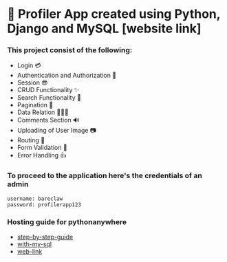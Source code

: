 # 🔴 Profiler App created using Python, Django and MySQL [website link]

### This project consist of the following: 
- Login 💳
- Authentication and Authorization 🔐
- Session 😎
- CRUD Functionality ✨
- Search Functionality 🔎
- Pagination 📃
- Data Relation 👨‍👩‍👦
- Comments Section 🔊
- Uploading of User Image 📷
- Routing 🔗
- Form Validation 🔑
- Error Handling 👍

### To proceed to the application here's the credentials of an admin
```
username: bareclaw 
password: profilerapp123
```

### Hosting guide for pythonanywhere
- [step-by-step-guide]
- [with-my-sql]
- [web-link]


[step-by-step-guide]: https://www.youtube.com/watch?v=xtnUwvjOThg
[with-my-sql]: https://www.youtube.com/watch?v=l6tPaXFgfOo
[web-link]: https://wordspiner.xyz/how-to-connect-a-django-project-to-mysql-database/
[website]: https://bareclaw.pythonanywhere.com/users/
